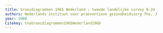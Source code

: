 ```yaml
---
title: Groeidiagrammen 1965 Nederland ; tweede landelijke survey 0-24 jaar
authors: Nederlands instituut voor praeventieve gezondheidszorg Tno, J. C. van Wieringen, F. Wafelbakker, H. P. Verbrugge, J. H. de Haas
year: 1968
Citekey: tnoGroeidiagrammen1965Nederland1968
---
```



